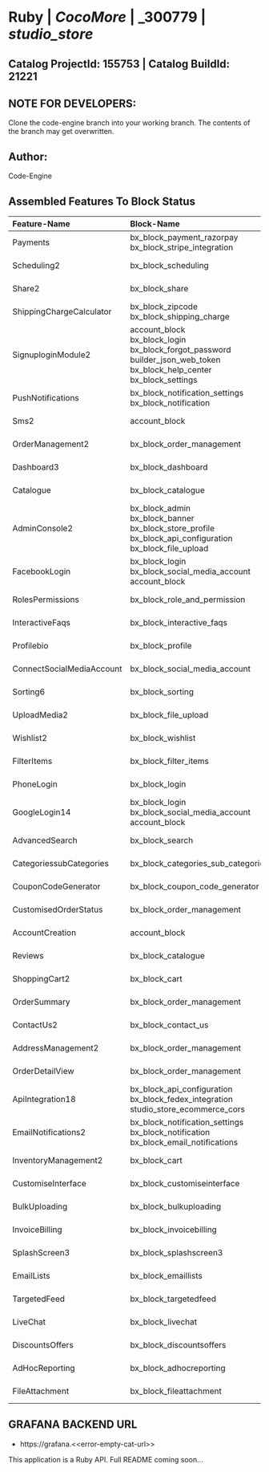 # **Ruby** | _**CocoMore**_ | _**300779** | _**studio_store**_

## **Catalog ProjectId: 155753** | **Catalog BuildId: 21221**

## NOTE FOR DEVELOPERS:
Clone the code-engine branch into your working branch. The contents of the branch may get overwritten.
## Author:
Code-Engine
## Assembled Features To Block Status

| **Feature-Name**        | **Block-Name**        | **Path**  | **Status**  |
|:-------------|:-------------|:-------------|:-------------|
| Payments      | bx_block_payment_razorpay<br>bx_block_stripe_integration<br>      | {+app/controllers/bx_block_payment_razorpay+}<br>{+app/controllers/bx_block_stripe_integration+}<br> | {+Non-Empty+} |
| Scheduling2      | bx_block_scheduling<br>      | {+app/controllers/bx_block_scheduling+}<br> | {+Non-Empty+} |
| Share2      | bx_block_share<br>      | {+app/controllers/bx_block_share+}<br> | {+Non-Empty+} |
| ShippingChargeCalculator      | bx_block_zipcode<br>bx_block_shipping_charge<br>      | {+app/controllers/bx_block_zipcode+}<br>{+app/controllers/bx_block_shipping_charge+}<br> | {+Non-Empty+} |
| SignuploginModule2      | account_block<br>bx_block_login<br>bx_block_forgot_password<br>builder_json_web_token<br>bx_block_help_center<br>bx_block_settings<br>      | {+app/controllers/account_block+}<br>{+app/controllers/bx_block_login+}<br>{+app/controllers/bx_block_forgot_password+}<br>{++}<br>{+app/controllers/bx_block_help_center+}<br>{+app/controllers/bx_block_settings+}<br> | {+Non-Empty+} |
| PushNotifications      | bx_block_notification_settings<br>bx_block_notification<br>      | {+app/controllers/bx_block_notification_settings+}<br>{+app/controllers/bx_block_notification+}<br> | {+Non-Empty+} |
| Sms2      | account_block<br>      | {+app/controllers/account_block+}<br> | {+Non-Empty+} |
| OrderManagement2      | bx_block_order_management<br>      | {+app/controllers/bx_block_order_management+}<br> | {+Non-Empty+} |
| Dashboard3      | bx_block_dashboard<br>      | {+app/controllers/bx_block_dashboard+}<br> | {+Non-Empty+} |
| Catalogue      | bx_block_catalogue<br>      | {+app/controllers/bx_block_catalogue+}<br> | {+Non-Empty+} |
| AdminConsole2      | bx_block_admin<br>bx_block_banner<br>bx_block_store_profile<br>bx_block_api_configuration<br>bx_block_file_upload<br>      | {+app/controllers/bx_block_admin+}<br>{+app/controllers/bx_block_banner+}<br>{+app/controllers/bx_block_store_profile+}<br>{+app/controllers/bx_block_api_configuration+}<br>{+app/controllers/bx_block_file_upload+}<br> | {+Non-Empty+} |
| FacebookLogin      | bx_block_login<br>bx_block_social_media_account<br>account_block<br>      | {+app/controllers/bx_block_login+}<br>{+app/controllers/bx_block_social_media_account+}<br>{+app/controllers/account_block+}<br> | {+Non-Empty+} |
| RolesPermissions      | bx_block_role_and_permission<br>      | {+app/controllers/bx_block_role_and_permission+}<br> | {+Non-Empty+} |
| InteractiveFaqs      | bx_block_interactive_faqs<br>      | {+app/controllers/bx_block_interactive_faqs+}<br> | {+Non-Empty+} |
| Profilebio      | bx_block_profile<br>      | {+app/controllers/bx_block_profile+}<br> | {+Non-Empty+} |
| ConnectSocialMediaAccount      | bx_block_social_media_account<br>      | {+app/controllers/bx_block_social_media_account+}<br> | {+Non-Empty+} |
| Sorting6      | bx_block_sorting<br>      | {+app/controllers/bx_block_sorting+}<br> | {+Non-Empty+} |
| UploadMedia2      | bx_block_file_upload<br>      | {+app/controllers/bx_block_file_upload+}<br> | {+Non-Empty+} |
| Wishlist2      | bx_block_wishlist<br>      | {+app/controllers/bx_block_wishlist+}<br> | {+Non-Empty+} |
| FilterItems      | bx_block_filter_items<br>      | {+app/controllers/bx_block_filter_items+}<br> | {+Non-Empty+} |
| PhoneLogin      | bx_block_login<br>      | {+app/controllers/bx_block_login+}<br> | {+Non-Empty+} |
| GoogleLogin14      | bx_block_login<br>bx_block_social_media_account<br>account_block<br>      | {+app/controllers/bx_block_login+}<br>{+app/controllers/bx_block_social_media_account+}<br>{+app/controllers/account_block+}<br> | {+Non-Empty+} |
| AdvancedSearch      | bx_block_search<br>      | {+app/controllers/bx_block_search+}<br> | {+Non-Empty+} |
| CategoriessubCategories      | bx_block_categories_sub_categories<br>      | {+app/controllers/bx_block_categories_sub_categories+}<br> | {+Non-Empty+} |
| CouponCodeGenerator      | bx_block_coupon_code_generator<br>      | {+app/controllers/bx_block_coupon_code_generator+}<br> | {+Non-Empty+} |
| CustomisedOrderStatus      | bx_block_order_management<br>      | {+app/controllers/bx_block_order_management+}<br> | {+Non-Empty+} |
| AccountCreation      | account_block<br>      | {+app/controllers/account_block+}<br> | {+Non-Empty+} |
| Reviews      | bx_block_catalogue<br>      | {+app/controllers/bx_block_catalogue+}<br> | {+Non-Empty+} |
| ShoppingCart2      | bx_block_cart<br>      | {+app/controllers/bx_block_cart+}<br> | {+Non-Empty+} |
| OrderSummary      | bx_block_order_management<br>      | {+app/controllers/bx_block_order_management+}<br> | {+Non-Empty+} |
| ContactUs2      | bx_block_contact_us<br>      | {+app/controllers/bx_block_contact_us+}<br> | {+Non-Empty+} |
| AddressManagement2      | bx_block_order_management<br>      | {+app/controllers/bx_block_order_management+}<br> | {+Non-Empty+} |
| OrderDetailView      | bx_block_order_management<br>      | {+app/controllers/bx_block_order_management+}<br> | {+Non-Empty+} |
| ApiIntegration18      | bx_block_api_configuration<br>bx_block_fedex_integration<br>studio_store_ecommerce_cors<br>      | {+app/controllers/bx_block_api_configuration+}<br>{+app/controllers/bx_block_fedex_integration+}<br>{++}<br> | {+Non-Empty+} |
| EmailNotifications2      | bx_block_notification_settings<br>bx_block_notification<br>bx_block_email_notifications<br>      | {+app/controllers/bx_block_notification_settings+}<br>{+app/controllers/bx_block_notification+}<br>{+app/controllers/bx_block_email_notifications+}<br> | {+Non-Empty+} |
| InventoryManagement2      | bx_block_cart<br>      | {+app/controllers/bx_block_cart+}<br> | {+Non-Empty+} |
| CustomiseInterface      | bx_block_customiseinterface      | {-app/controllers/bx_block_customiseinterface-} | {-Empty-} |
| BulkUploading      | bx_block_bulkuploading      | {-app/controllers/bx_block_bulkuploading-} | {-Empty-} |
| InvoiceBilling      | bx_block_invoicebilling      | {-app/controllers/bx_block_invoicebilling-} | {-Empty-} |
| SplashScreen3      | bx_block_splashscreen3      | {-app/controllers/bx_block_splashscreen3-} | {-Empty-} |
| EmailLists      | bx_block_emaillists      | {-app/controllers/bx_block_emaillists-} | {-Empty-} |
| TargetedFeed      | bx_block_targetedfeed      | {-app/controllers/bx_block_targetedfeed-} | {-Empty-} |
| LiveChat      | bx_block_livechat      | {-app/controllers/bx_block_livechat-} | {-Empty-} |
| DiscountsOffers      | bx_block_discountsoffers      | {-app/controllers/bx_block_discountsoffers-} | {-Empty-} |
| AdHocReporting      | bx_block_adhocreporting      | {-app/controllers/bx_block_adhocreporting-} | {-Empty-} |
| FileAttachment      | bx_block_fileattachment      | {-app/controllers/bx_block_fileattachment-} | {-Empty-} |

## GRAFANA BACKEND URL
 - https://grafana.<\<error-empty-cat-url>>

This application is a Ruby API. Full README coming soon...